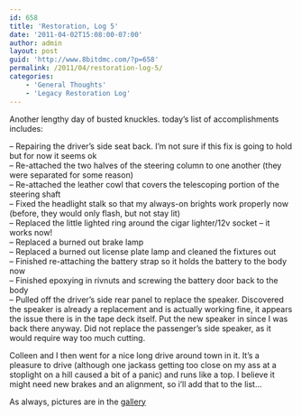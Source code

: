 ```yaml
---
id: 658
title: 'Restoration, Log 5'
date: '2011-04-02T15:08:00-07:00'
author: admin
layout: post
guid: 'http://www.8bitdmc.com/?p=658'
permalink: /2011/04/restoration-log-5/
categories:
    - 'General Thoughts'
    - 'Legacy Restoration Log'
---
```


Another lengthy day of busted knuckles. today’s list of accomplishments includes:

– Repairing the driver’s side seat back. I’m not sure if this fix is going to hold but for now it seems ok  
– Re-attached the two halves of the steering column to one another (they were separated for some reason)  
– Re-attached the leather cowl that covers the telescoping portion of the steering shaft  
– Fixed the headlight stalk so that my always-on brights work properly now (before, they would only flash, but not stay lit)  
– Replaced the little lighted ring around the cigar lighter/12v socket – it works now!  
– Replaced a burned out brake lamp  
– Replaced a burned out license plate lamp and cleaned the fixtures out  
– Finished re-attaching the battery strap so it holds the battery to the body now  
– Finished epoxying in rivnuts and screwing the battery door back to the body  
– Pulled off the driver’s side rear panel to replace the speaker. Discovered the speaker is already a replacement and is actually working fine, it appears the issue there is in the tape deck itself. Put the new speaker in since I was back there anyway. Did not replace the passenger’s side speaker, as it would require way too much cutting.

Colleen and I then went for a nice long drive around town in it. It’s a pleasure to drive (although one jackass getting too close on my ass at a stoplight on a hill caused a bit of a panic) and runs like a top. I believe it might need new brakes and an alignment, so i’ll add that to the list…

As always, pictures are in the [gallery](https://www.orangeoblivion.com/gallery/index.php?/category/repair-log-details-of-repairs-made)